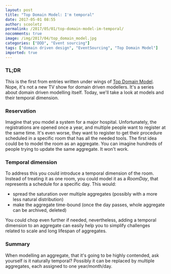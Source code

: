 ```yaml
---
layout: post
title: "Top Domain Model: I'm temporal"
date: 2017-05-01 08:55
author: scooletz
permalink: /2017/05/01/top-domain-model-im-temporal/
nocomments: true
image: /img/2017/04/top_domain_model.jpg
categories: ["DDD", "Event sourcing"]
tags: ["domain driven design", "EventSourcing", "Top Domain Model"]
imported: true
---
```


### TL;DR

This is the first from entries written under wings of [Top Domain Model](http://blog.scooletz.com/2017/04/24/top-domain-model). Nope, it's not a new TV show for domain driven modellers. It's a series about domain driven modelling itself. Today, we'll take a look at models and their temporal dimension.

### Reservation

Imagine that you model a system for a major hospital. Unfortunately, the registrations are opened once a year, and multiple people want to register at the same time. It's even worse, they want to register to get their procedure scheduled in a specific room that has all the needed tools. The first idea could be to model the room as an aggregate. You can imagine hundreds of people trying to update the same aggregate. It won't work.

### Temporal dimension

To address this you could introduce a temporal dimension of the room. Instead of treating it as one room, you could model it as a *RoomDay*, that represents a schedule for a specific day. This would:

* spread the saturation over multiple aggregates (possibly with a more less natural distribution)
* make the aggregate time-bound (once the day passes, whole aggregate can be archived, deleted)

You could chop even further if needed, nevertheless, adding a temporal dimension to an aggregate can easily help you to simplify challenges related to scale and long lifespan of aggregates.

### Summary

When modelling an aggregate, that it's going to be highly contended, ask yourself is it naturally temporal? Possibly it can be replaced by multiple aggregates, each assigned to one year/month/day.
